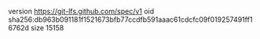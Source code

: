 version https://git-lfs.github.com/spec/v1
oid sha256:db963b091181f1521673bfb77ccdfb591aaac61cdcfc09f019257491ff16762d
size 15158

